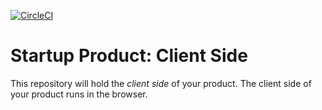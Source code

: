 [![CircleCI](https://circleci.com/gh/ProjectZed/beatcoin/tree/master.svg?style=shield&circle-token=29c531b9dea3831098549784593f7656e55ae28d)](https://circleci.com/gh/ProjectZed/beatcoin/tree/master)

# Startup Product: Client Side

This repository will hold the *client side* of your product. The client
side of your product runs in the browser.
